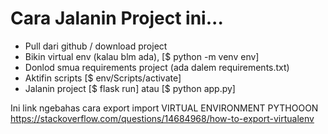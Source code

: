 # Cara Jalanin Project ini...
- Pull dari github / download project
- Bikin virtual env (kalau blm ada), [$ python -m venv env]
- Donlod smua requirements project (ada dalem requirements.txt)
- Aktifin scripts [$ env/Scripts/activate]
- Jalanin project [$ flask run] atau [$ python app.py]


Ini link ngebahas cara export import VIRTUAL ENVIRONMENT PYTHOOON
https://stackoverflow.com/questions/14684968/how-to-export-virtualenv